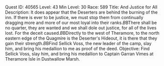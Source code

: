 Quest ID: 40565
Level: 43
Min Level: 30
Race: 589
Title: And Justice for All
Description: It does appear that the Deserters are behind the burning of the inn. If there is ever to be justice, we must stop them from continually dragging more and more of our most loyal into their ranks.$B$BThere shall be no quarter, they are wanted and we shall dole out justice, for all of the lives lost. For the deceit caused.$B$BDirectly to the west of Theramore, to the north eastern edge of the Quagmire is the Deserter's Hideout, it is there that they gain their strength.$B$BFind Sellick Voss, the new leader of the camp, slay him, and bring his medallion to me as proof of the deed.
Objective: Find Sellick Voss, slay him, and bring his medallion to Captain Garran Vimes at Theramore Isle in Dustwallow Marsh.
